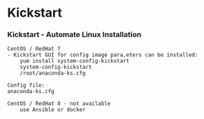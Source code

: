 # Kickstart

### Kickstart - Automate Linux Installation

```
CentOS / RedHat 7 
- Kickstart GUI for config image para,eters can be installed:
    yum install system-config-kickstart
    system-config-kickstart
    /root/anaconda-ks.cfg

Config file:
anaconda-ks.cfg
```
```
CentOS / RedHat 8 - not available
    use Ansible or docker
```

